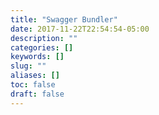 ```yaml
---
title: "Swagger Bundler"
date: 2017-11-22T22:54:54-05:00
description: ""
categories: []
keywords: []
slug: ""
aliases: []
toc: false
draft: false
---
```

